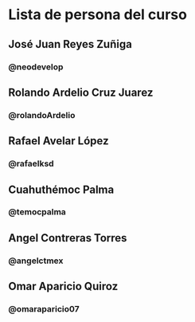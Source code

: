 # Lista de persona del curso

## José Juan Reyes Zuñiga
### @neodevelop
## Rolando Ardelio Cruz Juarez
### @rolandoArdelio

## Rafael Avelar López
### @rafaelksd
## Cuahuthémoc Palma
### @temocpalma
## Angel Contreras Torres
### @angelctmex


## Omar Aparicio Quiroz
### @omaraparicio07